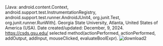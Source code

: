 [Java: android.content.Context, android.support.test.InstrumentationRegistry, android.support.test.runner.AndroidJUnit4, org.junit.Test, org.junit.runner.RunWith].
Georgia State University, Atlanta, United States of America (USA). Date created/updated: December, 9, 2024.
https://csds.gsu.edu/
selected method(actionPerformed, actionPerformed, addOutput, addInput, mouseClicked, evaluateBoolExpr).
![download2](https://github.com/user-attachments/assets/40f3f4d2-6f63-4eb0-b39b-693e9f5c67b1)
